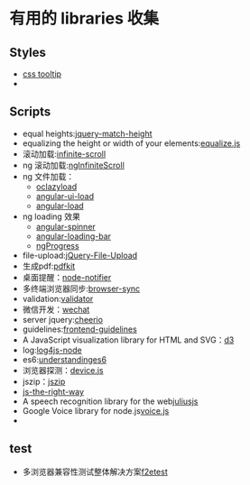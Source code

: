 有用的 libraries 收集
=========

## Styles
* [css tooltip](https://github.com/chinchang/hint.css)
* 

## Scripts
* equal heights:[jquery-match-height](https://github.com/liabru/jquery-match-height)
* equalizing the height or width of your elements:[equalize.js](https://github.com/tsvensen/equalize.js)
* 滚动加载:[infinite-scroll](https://github.com/infinite-scroll/infinite-scroll)
* ng 滚动加载:[ngInfiniteScroll](https://github.com/sroze/ngInfiniteScroll)
* ng 文件加载：
    - [oclazyload](https://github.com/ocombe/ocLazyLoad)
    - [angular-ui-load](https://github.com/puxos/angular-ui-load)
    - [angular-load](https://github.com/urish/angular-load)
* ng loading 效果
    - [angular-spinner](https://github.com/urish/angular-spinner)
    - [angular-loading-bar](https://github.com/chieffancypants/angular-loading-bar)
    - [ngProgress](https://github.com/VictorBjelkholm/ngProgress)
* file-upload:[jQuery-File-Upload](https://github.com/blueimp/jQuery-File-Upload)
* 生成pdf:[pdfkit](https://github.com/devongovett/pdfkit)
* 桌面提醒：[node-notifier](https://github.com/mikaelbr/node-notifier)
* 多终端浏览器同步:[browser-sync](https://github.com/BrowserSync/browser-sync)
* validation:[validator](https://github.com/chriso/validator.js)
* 微信开发：[wechat](https://github.com/node-webot/wechat)
* server jquery:[cheerio](https://github.com/cheeriojs/cheerio)
* guidelines:[frontend-guidelines](https://github.com/bendc/frontend-guidelines)
* A JavaScript visualization library for HTML and SVG：[d3](https://github.com/mbostock/d3)
* log:[log4js-node](https://github.com/nomiddlename/log4js-node)
* es6:[understandinges6](https://github.com/nzakas/understandinges6)
* 浏览器探测：[device.js](https://github.com/matthewhudson/device.js)
* jszip：[jszip](https://github.com/Stuk/jszip)
* [js-the-right-way](https://github.com/braziljs/js-the-right-way)
* A speech recognition library for the web[juliusjs](https://github.com/zzmp/juliusjs)
* Google Voice library for node.js[voice.js](https://github.com/amper5and/voice.js)
* 

## test
* 多浏览器兼容性测试整体解决方案[f2etest](https://github.com/alibaba/f2etest)

